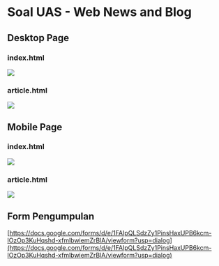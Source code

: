 # Soal UAS - Web News and Blog

## Desktop Page

### index.html

![](index-desktop.png)

### article.html

![](article-desktop.png)

## Mobile Page

### index.html

![](index-mobile.png)

### article.html

![](article-mobile.png)

## Form Pengumpulan

[https://docs.google.com/forms/d/e/1FAIpQLSdzZy1PinsHaxUPB6kcm-lOzOp3KuHqshd-xfmlbwiemZrBlA/viewform?usp=dialog](https://docs.google.com/forms/d/e/1FAIpQLSdzZy1PinsHaxUPB6kcm-lOzOp3KuHqshd-xfmlbwiemZrBlA/viewform?usp=dialog)
